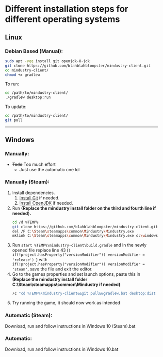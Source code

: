# Different installation steps for different operating systems

## Linux

### Debian Based (Manual):
```bash
sudo apt -yqq install git openjdk-8-jdk
git clone https://github.com/blahblahbloopster/mindustry-client.git
cd mindustry-client/
chmod +x gradlew
```
To run:
```bash
cd /path/to/mindustry-client/
./gradlew desktop:run
```
To update:
```bash
cd /path/to/mindustry-client/
git pull
```
--------------------
## Windows

### Manually:
- ~~Todo~~ Too much effort
   - Just use the automatic one lol
### Manually (Steam):
1. Install dependencies.
   1. [Install Git](https://git-scm.com/download/win) if needed.
   1. [Install OpenJDK](https://adoptopenjdk.net/?variant=openjdk8&jvmVariant=hotspot) if needed.
1. Run **(Replace the mindustry install folder on the third and fourth line if needed).**
   ```bash
   cd /d %TEMP%
   git clone https://github.com/blahblahbloopster/mindustry-client.git
   del /F C:\Steam\steamapps\common\Mindustry\Mindustry.exe
   mklink C:\Steam\steamapps\common\Mindustry\Mindustry.exe c:\windows\system32\cmd.exe
1. Run `start %TEMP%\mindustry-client\build.gradle` and in the newly opened file replace line 43 (`(        if(!project.hasProperty("versionModifier")) versionModifier = 'release') `) with `        if(!project.hasProperty("versionModifier")) versionModifier = 'steam'`, save the file and exit the editor.
1. Go to the games properties and set launch options, paste this in **(Replace the mindustry install folder C:\Steam\steamapps\common\Mindustry if needed)**
   ```bash
   /c "cd %TEMP%\mindustry-client&&git pull&&gradlew.bat desktop:dist --no-daemon&&cd C:\Steam\steamapps\common\Mindustry&&start %TEMP%\mindustry-client\desktop\build\libs\Mindustry.jar"
1. Try running the game, it should now work as intended

### **Automatic (Steam):**
Download, run and follow instructions in Windows 10 (Steam).bat
### **Automatic:**
Download, run and follow instructions in Windows 10.bat
